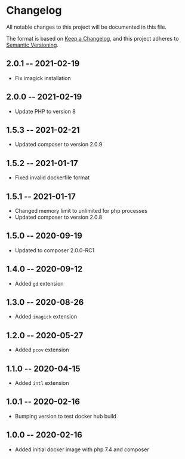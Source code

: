 # Changelog
All notable changes to this project will be documented in this file.

The format is based on [Keep a Changelog](https://keepachangelog.com/en/1.0.0/),
and this project adheres to [Semantic Versioning](https://semver.org/spec/v2.0.0.html).

## 2.0.1 -- 2021-02-19
- Fix imagick installation

## 2.0.0 -- 2021-02-19
- Update PHP to version 8

## 1.5.3 -- 2021-02-21
- Updated composer to version 2.0.9

## 1.5.2 -- 2021-01-17
- Fixed invalid dockerfile format

## 1.5.1 -- 2021-01-17
- Changed memory limit to unlimited for php processes
- Updated composer to version 2.0.8

## 1.5.0 -- 2020-09-19
- Updated to composer 2.0.0-RC1

## 1.4.0 -- 2020-09-12
- Added `gd` extension

## 1.3.0 -- 2020-08-26
- Added `imagick` extension

## 1.2.0 -- 2020-05-27
- Added `pcov` extension

## 1.1.0 -- 2020-04-15
- Added `intl` extension

## 1.0.1 -- 2020-02-16
- Bumping version to test docker hub build

## 1.0.0 -- 2020-02-16
- Added initial docker image with php 7.4 and composer
